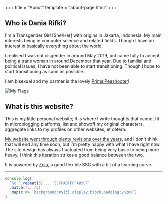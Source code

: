 +++
title = "About"
template = "about-page.html"
+++

## Who is Dania Rifki?

I'm a Transgender Girl [She/Her] with origins in Jakarta, Indonesia. My main interests being in computer science and related fields. Though I have an interest in basically everything about the world.

I realised I was not cisgender in around May 2019, but came fully to accept being a trans woman in around December that year. Due to familial and political issues, I have not been able to start transitioning. Though I hope to start transitioning as soon as possible.

I am bisexual and my partner is the lovely [PrimalPeashooter](https://primalpeashooter.github.io/)!

![My Flags](/images/flags.png)

## What is this website?

This is my little personal website; It is where I write thoughts that cannot fit in microblogging platforms, list and showoff my original characters, aggregate links to my profiles on other websites, et cetera.

[My website went through plenty revisions over the years](https://github.com/Kaleidosium/Kaleidosium.github.io/commits/main), and I don't think that will end any time soon, but I'm pretty happy with what I have right now. The site design has always fluctuated from being very basic to being more heavy, I think this iteration strikes a good balance between the two.

It is powered by [Zola](https://www.getzola.org/), a good flexible SSG with a bit of a learning curve.

---

```js
console.log(
  `%c `.repeat(5),...`5CFFABFFFFAB5CF`
  .match(/.../g)
  .map(c => `background:#${c};display:block;padding:2%26%`)
)
```
